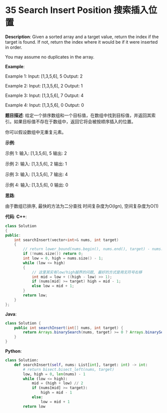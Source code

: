 # 35 Search Insert Position 搜索插入位置

__Description__:
Given a sorted array and a target value, return the index if the target is found. If not, return the index where it would be if it were inserted in order.

You may assume no duplicates in the array.

__Example__:

Example 1:
Input: [1,3,5,6], 5
Output: 2

Example 2:
Input: [1,3,5,6], 2
Output: 1

Example 3:
Input: [1,3,5,6], 7
Output: 4

Example 4:
Input: [1,3,5,6], 0
Output: 0

__题目描述__:
给定一个排序数组和一个目标值，在数组中找到目标值，并返回其索引。如果目标值不存在于数组中，返回它将会被按顺序插入的位置。

你可以假设数组中无重复元素。

__示例__:

示例 1:
输入: [1,3,5,6], 5
输出: 2

示例 2:
输入: [1,3,5,6], 2
输出: 1

示例 3:
输入: [1,3,5,6], 7
输出: 4

示例 4:
输入: [1,3,5,6], 0
输出: 0

__思路__:

由于数组已排序, 最快的方法为二分查找
时间复杂度为O(lgn), 空间复杂度为O(1)

__代码__:
__C++__:

```C++
class Solution 
{
public:
    int searchInsert(vector<int>& nums, int target) 
    {
        // return lower_bound(nums.begin(), nums.end(), target) - nums.begin();
        if (!nums.size()) return 0;
        int low = 0, high = nums.size() - 1;
        while (low <= high) 
        {
            // 这里其实有low/high越界的问题, 最好的方式是用无符号右移
            int mid = low + ((high - low) >> 1);
            if (nums[mid] >= target) high = mid - 1;
            else low = mid + 1;
        }
        return low;
    }
};
```

__Java__:

```Java
class Solution {
    public int searchInsert(int[] nums, int target) {
        return Arrays.binarySearch(nums, target) >= 0 ? Arrays.binarySearch(nums, target) : -(Arrays.binarySearch(nums, target) + 1);
    }
}
```

__Python__:

```Python
class Solution:
    def searchInsert(self, nums: List[int], target: int) -> int:
        # return bisect.bisect_left(nums, target)
        low, high = 0, len(nums) - 1
        while (low <= high):
            mid = (high + low) // 2
            if (nums[mid] >= target):
                high = mid - 1
            else:
                low = mid + 1
        return low
```
